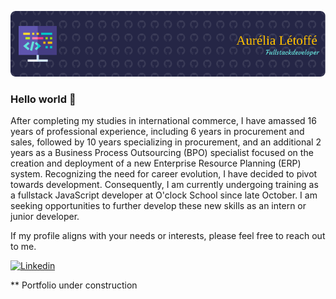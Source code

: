 ![Header](./background.png)

### Hello world 👋


After completing my studies in international commerce, I have amassed 16 years of professional experience, including 6 years in procurement and sales, followed by 10 years specializing in procurement, and an additional 2 years as a Business Process Outsourcing (BPO) specialist focused on the creation and deployment of a new Enterprise Resource Planning (ERP) system. Recognizing the need for career evolution, I have decided to pivot towards development. Consequently, I am currently undergoing training as a fullstack JavaScript developer at O'clock School since late October. I am seeking opportunities to further develop these new skills as an intern or junior developer.


If my profile aligns with your needs or interests, please feel free to reach out to me.

[![Linkedin](https://img.shields.io/badge/Linkedin-0A66C2?style=for-the-badge&logo=linkedin&logoColor=white)](https://www.linkedin.com/in/aurélia-letoffe)

** Portfolio under construction
